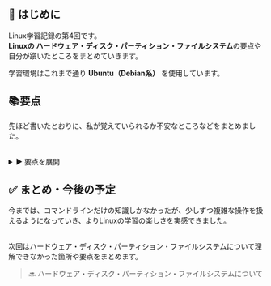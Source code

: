 ## 🔰 はじめに

Linux学習記録の第4回です。  
**Linuxの ハードウェア・ディスク・パーティション・ファイルシステム**の要点や自分が躓いたところをまとめていきます。

学習環境はこれまで通り **Ubuntu（Debian系）** を使用しています。

## 📚要点

先ほど書いたとおりに、私が覚えていられるか不安なところなどをまとめました。<br></br>

<details>
<summary>▶️ 要点を展開</summary>

<br></br>
<b>【procディレクトリについて】</b>

procディレクトリ：ファイルという形式で、本来見えないシステムとプロセスの情報を扱うための、procfs をマウントしたディレクトリのことです。
<br></br>


`cat proc/meminfo`：メモリの情報を表示するコマンド

`cat/proc/cpuinfo`：CPU情報を表示するコマンド
<br></br>

<b>【カーネルについて】</b>
<br></br>

カーネルは、プロセスの内容を直接見れないため、ファイル(sysファイル)を通じて情報にアクセスします。

`ls -l /sys/block` コマンドを用いて、実際に sysファイルに何が入っているのか確認してみたものです。
<br></br>

<img width="541" height="181" alt="スクリーンショット 2025-07-16 182926" src="https://github.com/user-attachments/assets/4b527024-f406-4a70-902a-aee16ea9f821" />
<br></br>

赤線部を見てみると、sr0 （CD/DVD ドライブ（光学ドライブを表すブロックデバイス）が確認できます。
<br></br>

---

<b>【パーティションについて】</b>
<br></br>

パーティション：1つの物理ディスクを“いくつかの部屋”に区切ることです。

パーティションの管理方式は以下の二つです。

| パーティション管理方式       | 特徴                                                                                                                                         | 管理コマンド（Linuxの場合） |
|------------------------------|----------------------------------------------------------------------------------------------------------------------------------------------|-----------------------------|
| **MBR**<br>(Master Boot Record) | ・従来から利用されている管理方式<br>・パーティションサイズに制限がある（約2.2TBまで）<br>・パーティション数に制限がある（4パーティションまで）      | parted / fdisk              |
| **GPT**<br>(GUID Partition Table) | ・MBRよりも新しい方式<br>・パーティションサイズに実質制限がない（理論的には約9.4ZBまで）<br>・パーティション数に実質制限がない（ディスクの予約領域やOSに依存） | parted / gdisk              |










</details>





## ✅ まとめ・今後の予定

今までは、コマンドラインだけの知識しかなかったが、少しずつ複雑な操作を扱えるようになっていき、よりLinuxの学習の楽しさを実感できました。<br></br>

次回はハードウェア・ディスク・パーティション・ファイルシステムについて理解できなかった箇所や要点をまとめます。
> 🔜 ハードウェア・ディスク・パーティション・ファイルシステムについて
